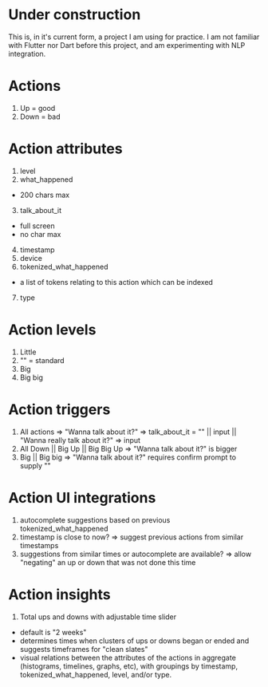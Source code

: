 # Under construction
This is, in it's current form, a project I am using for practice. I am not familiar with Flutter nor Dart before this project, and am experimenting with NLP integration.

# Actions
1. Up = good
2. Down = bad

# Action attributes
1. level
2. what_happened
  - 200 chars max
3. talk_about_it
  - full screen
  - no char max
4. timestamp
5. device
6. tokenized_what_happened
  - a list of tokens relating to this action which can be indexed
7. type

# Action levels
1. Little
2. "" = standard
3. Big
4. Big big

# Action triggers
1. All actions => "Wanna talk about it?" => talk_about_it = "<nope>" || input || "Wanna really talk about it?" => input
2. All Down || Big Up || Big Big Up => "Wanna talk about it?" is bigger
3. Big || Big big => "Wanna talk about it?" requires confirm prompt to supply "<nope>"

# Action UI integrations
1. autocomplete suggestions based on previous tokenized_what_happened
2. timestamp is close to now? => suggest previous actions from similar timestamps
3. suggestions from similar times or autocomplete are available? => allow "negating" an up or down that was not done this time

# Action insights
1. Total ups and downs with adjustable time slider
  - default is "2 weeks"
  - determines times when clusters of ups or downs began or ended and suggests timeframes for "clean slates"
  - visual relations between the attributes of the actions in aggregate (histograms, timelines, graphs, etc), with groupings by timestamp, tokenized_what_happened, level, and/or type.
